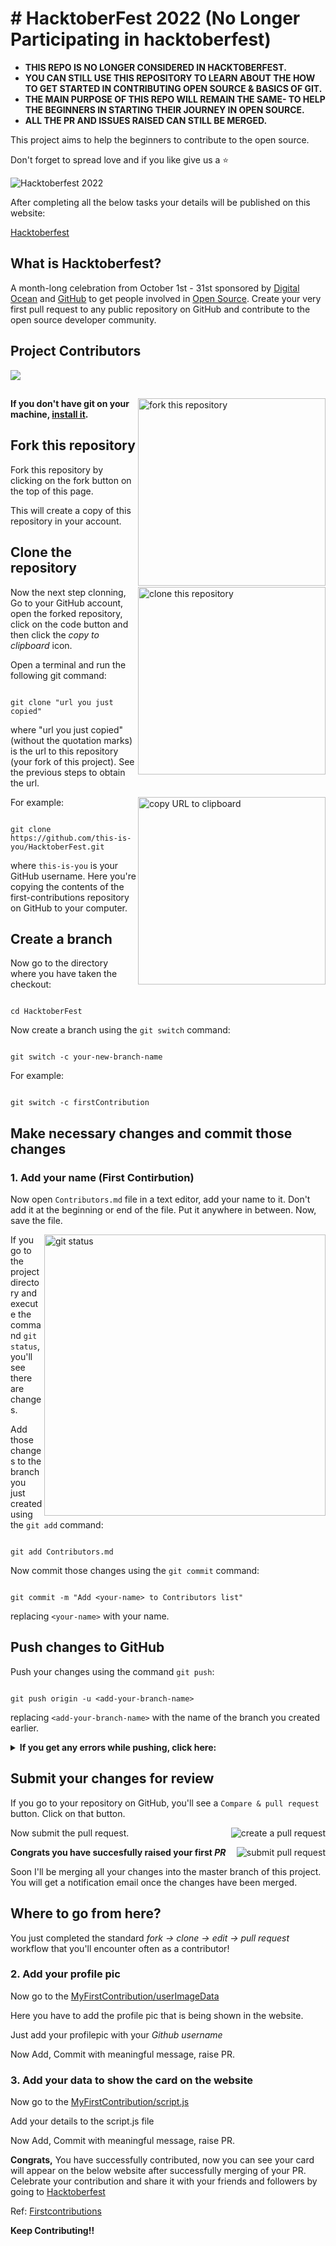 
# # HacktoberFest 2022 (No Longer Participating in hacktoberfest)

- **THIS REPO IS NO LONGER CONSIDERED IN HACKTOBERFEST.**  
- **YOU CAN STILL USE THIS REPOSITORY TO LEARN ABOUT THE HOW TO GET STARTED IN CONTRIBUTING OPEN SOURCE & BASICS OF GIT.**
- **THE MAIN PURPOSE OF THIS REPO WILL REMAIN THE SAME- TO HELP THE BEGINNERS IN STARTING THEIR JOURNEY IN OPEN SOURCE.**
- **ALL THE PR AND ISSUES RAISED CAN STILL BE MERGED.**

  

This project aims to help the beginners to contribute to the open source.

Don't forget to spread love and if you like give us a ⭐️

  

![Hacktoberfest 2022](HacktoberBanner.png)

  

After completing all the below tasks your details will be published on this website:

[Hacktoberfest](https://niteshjitender.github.io/HacktoberFest2022/)

  

## What is Hacktoberfest?

A month-long celebration from October 1st - 31st sponsored by [Digital Ocean](https://hacktoberfest.digitalocean.com/) and [GitHub](https://github.com/blog/2433-celebrate-open-source-this-october-with-hacktoberfest) to get people involved in [Open Source](https://github.com/open-source). Create your very first pull request to any public repository on GitHub and contribute to the open source developer community.

  

## Project Contributors

<a  href="https://github.com/niteshjitender/HacktoberFest2022/graphs/contributors">

<img  src="https://contrib.rocks/image?repo=niteshjitender/HacktoberFest2022"  />

</a>

  
  
  

##

  
  
  

<img  align="right"  width="300"  src="https://firstcontributions.github.io/assets/Readme/fork.png"  alt="fork this repository"  />

  

#### If you don't have git on your machine, [install it](https://help.github.com/articles/set-up-git/).

  

## Fork this repository

  

Fork this repository by clicking on the fork button on the top of this page.

This will create a copy of this repository in your account.

  
  

## Clone the repository

  

<img  align="right"  width="300"  src="https://firstcontributions.github.io/assets/Readme/clone.png"  alt="clone this repository"  />

  

Now the next step clonning, Go to your GitHub account, open the forked repository, click on the code button and then click the _copy to clipboard_ icon.

  

Open a terminal and run the following git command:

  

```

git clone "url you just copied"

```

  

where "url you just copied" (without the quotation marks) is the url to this repository (your fork of this project). See the previous steps to obtain the url.

  

<img  align="right"  width="300"  src="https://firstcontributions.github.io/assets/Readme/copy-to-clipboard.png"  alt="copy URL to clipboard"  />

  

For example:

  

```

git clone https://github.com/this-is-you/HacktoberFest.git

```

  

where `this-is-you` is your GitHub username. Here you're copying the contents of the first-contributions repository on GitHub to your computer.

  

## Create a branch

  

Now go to the directory where you have taken the checkout:

```

cd HacktoberFest

```

  

Now create a branch using the `git switch` command:

  

```

git switch -c your-new-branch-name

```

  

For example:

  

```

git switch -c firstContribution

```

  

## Make necessary changes and commit those changes

  

### 1. Add your name (First Contirbution)

  

Now open `Contributors.md` file in a text editor, add your name to it. Don't add it at the beginning or end of the file. Put it anywhere in between. Now, save the file.

  

<img  align="right"  width="450"  src="https://firstcontributions.github.io/assets/Readme/git-status.png"  alt="git status"  />

  

If you go to the project directory and execute the command `git status`, you'll see there are changes.

  

Add those changes to the branch you just created using the `git add` command:

  

```

git add Contributors.md

```

  

Now commit those changes using the `git commit` command:

  

```

git commit -m "Add <your-name> to Contributors list"

```

  

replacing `<your-name>` with your name.

  

## Push changes to GitHub

  

Push your changes using the command `git push`:

  

```

git push origin -u <add-your-branch-name>

```

  

replacing `<add-your-branch-name>` with the name of the branch you created earlier.

  

<details>

<summary>  <strong>If you get any errors while pushing, click here:</strong>  </summary>

  

*  ### Authentication Error

<pre>remote: Support for password authentication was removed on August 13, 2021. Please use a personal access token instead.

remote: Please see https://github.blog/2020-12-15-token-authentication-requirements-for-git-operations/ for more information.

fatal: Authentication failed for 'https://github.com/<your-username>/first-contributions.git/'</pre>

Go to [GitHub's tutorial](https://docs.github.com/en/authentication/connecting-to-github-with-ssh/adding-a-new-ssh-key-to-your-github-account) on generating and configuring an SSH key to your account.

  

</details>

  

## Submit your changes for review

  

If you go to your repository on GitHub, you'll see a `Compare & pull request` button. Click on that button.

  

<img  style="float: right;"  src="https://firstcontributions.github.io/assets/Readme/compare-and-pull.png"  alt="create a pull request"  />

  

Now submit the pull request.

  

<img  style="float: right;"  src="https://firstcontributions.github.io/assets/Readme/submit-pull-request.png"  alt="submit pull request"  />

  

**Congrats you have succesfully raised your first *PR***

  

Soon I'll be merging all your changes into the master branch of this project. You will get a notification email once the changes have been merged.

  

## Where to go from here?

You just completed the standard _fork -> clone -> edit -> pull request_ workflow that you'll encounter often as a contributor!

  

### 2. Add your profile pic

Now go to the [MyFirstContribution/userImageData](https://github.com/niteshjitender/HacktoberFest2022/tree/main/MyFirstContribution/userImageData)

Here you have to add the profile pic that is being shown in the website.

Just add your profilepic with your *Github username*

  

Now Add, Commit with meaningful message, raise PR.

  

### 3. Add your data to show the card on the website

  

Now go to the [MyFirstContribution/script.js](https://github.com/niteshjitender/HacktoberFest2022/blob/main/MyFirstContribution/script.js)

Add your details to the script.js file

Now Add, Commit with meaningful message, raise PR.

  
  

**Congrats,** You have successfully contributed, now you can see your card will appear on the below website after successfully merging of your PR. Celebrate your contribution and share it with your friends and followers by going to [Hacktoberfest](https://niteshjitender.github.io/HacktoberFest2022/)

  

Ref: [Firstcontributions](https://github.com/firstcontributions/first-contributions)

  

**Keep Contributing!!**